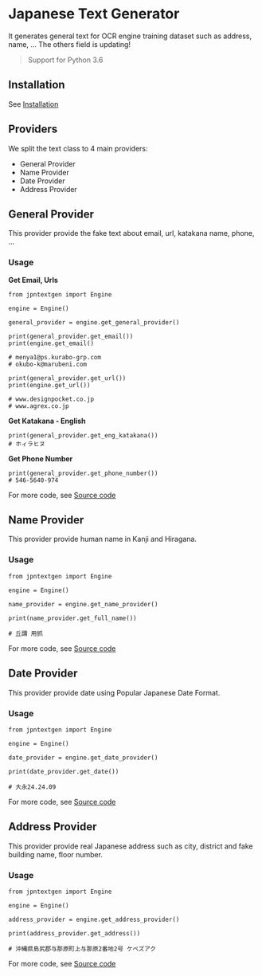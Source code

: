 # Japanese Text Generator

It generates general text for OCR engine training dataset such as address, name, ... The others field is updating!

> Support for Python 3.6

## Installation

See [Installation](https://pypi.org/project/jpntextgen/)

## Providers

We split the text class to 4 main providers:
* General Provider
* Name Provider
* Date Provider
* Address Provider

## General Provider

This provider provide the fake text about email, url, katakana name, phone, ...

### Usage

**Get Email, Urls**

```
from jpntextgen import Engine

engine = Engine()

general_provider = engine.get_general_provider()

print(general_provider.get_email())
print(engine.get_email()

# menya1@ps.kurabo-grp.com
# okubo-k@marubeni.com

print(general_provider.get_url())
print(engine.get_url())

# www.designpocket.co.jp
# www.agrex.co.jp
```

**Get Katakana - English**

```
print(general_provider.get_eng_katakana())
# ホィラヒヌ
```

**Get Phone Number**

```
print(general_provider.get_phone_number())
# 546-5640-974
```

For more code, see [Source code](https://github.com/nerophung/jpn-text-gen/blob/master/jpntextgen/general_provider.py)

## Name Provider

This provider provide human name in Kanji and Hiragana.

### Usage

```
from jpntextgen import Engine

engine = Engine()

name_provider = engine.get_name_provider()

print(name_provider.get_full_name())

# 丘謂 用抓
```

For more code, see [Source code](https://github.com/nerophung/jpn-text-gen/blob/master/jpntextgen/name_provider.py)

## Date Provider

This provider provide date using Popular Japanese Date Format.

### Usage

```
from jpntextgen import Engine

engine = Engine()

date_provider = engine.get_date_provider()

print(date_provider.get_date())

# 大永24.24.09
```

For more code, see [Source code](https://github.com/nerophung/jpn-text-gen/blob/master/jpntextgen/date_provider.py)

## Address Provider

This provider provide real Japanese address such as city, district and fake building name, floor number.

### Usage

```
from jpntextgen import Engine

engine = Engine()

address_provider = engine.get_address_provider()

print(address_provider.get_address())

# 沖縄県島尻郡与那原町上与那原2番地2号 ケペズアク
```

For more code, see [Source code](https://github.com/nerophung/jpn-text-gen/blob/master/jpntextgen/address_provider.py)

